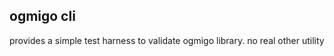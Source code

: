 ogmigo cli
------------------------------------

provides a simple test harness to validate ogmigo library.  no real other utility